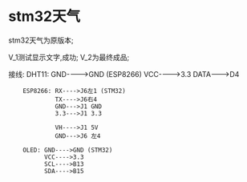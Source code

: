
stm32天气
===================
 stm32天气为原版本;
 
 V_1测试显示文字,成功;
 V_2为最终成品;
 
 接线:
		DHT11: GND---->GND (ESP8266)
			   VCC---->3.3 
			   DATA--->D4
			   
		ESP8266: RX---->J6左1 (STM32)
				 TX---->J6右4
				 GND--->J1 GND
				 3.3--->J1 3.3
				 
				 VH---->J1 5V
				 GND--->J6 左4
				 
		OLED: GND---->GND (STM32)
			  VCC---->3.3
			  SCL---->B13
			  SDA---->B15
